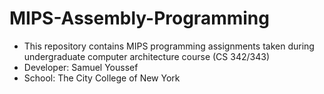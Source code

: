 # MIPS-Assembly-Programming

* This repository contains MIPS programming assignments taken during undergraduate computer architecture course (CS 342/343) 
* Developer: Samuel Youssef
* School: The City College of New York
